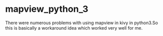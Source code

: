 # mapview_python_3
There were numerous problems with using mapview in kivy in python3.So this is basically a workaround idea which worked very well for me.
